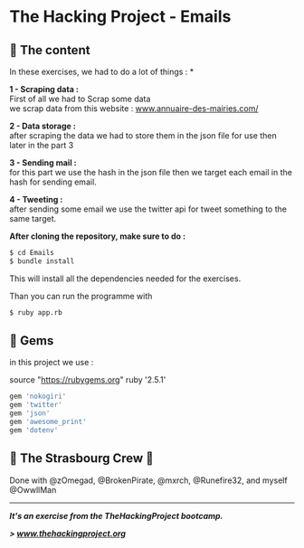 # The Hacking Project - Emails

## 📰 The content
In these exercises,  we had to do a lot of things : 
* 

**1 - Scraping data :** <br>
 First of all we had to Scrap some data<br>
 we scrap data from this website : www.annuaire-des-mairies.com/
 
 
**2 - Data storage :** <br>
 after scraping the data we had to store them in the json file
 for use then later in the part 3
 
 
**3 - Sending mail  :** <br>
 for this part we use the hash in the json file 
 then we target each email in the hash for sending email.
 
 
 
**4 - Tweeting :** <br>
after sending some email we use the twitter api for tweet something to the same target.

**After cloning the repository, make sure to do :**
```sh
$ cd Emails
$ bundle install
```
This will install all the dependencies needed for the exercises.

Than you can run the programme with 

```sh
$ ruby app.rb
```

## 💎 Gems

in this project we use : 

source "https://rubygems.org"
ruby '2.5.1'

```sh
gem 'nokogiri'
gem 'twitter'
gem 'json'
gem 'awesome_print'
gem 'dotenv'
```

## :european_post_office: The Strasbourg Crew 💪
Done with @zOmegad, @BrokenPirate, @mxrch, @Runefire32, and myself @OwwllMan

<hr>

***It's an exercise from the TheHackingProject bootcamp.***

***> www.thehackingproject.org***

